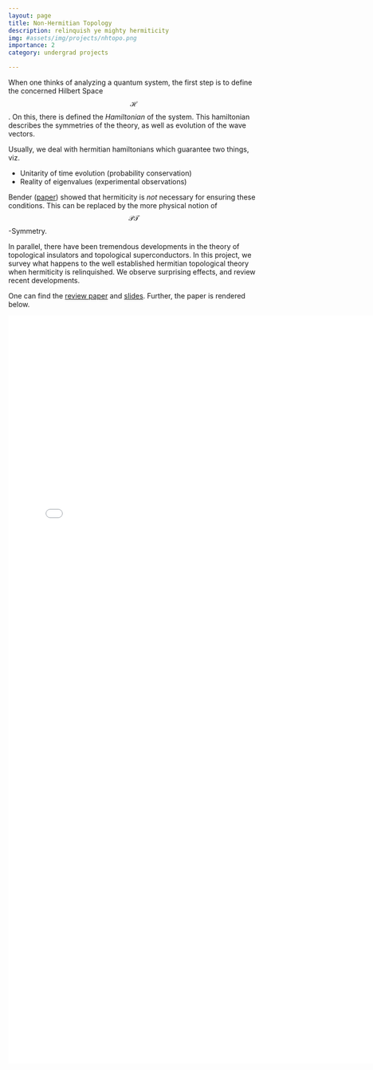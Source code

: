 ```yaml
---
layout: page
title: Non-Hermitian Topology
description: relinquish ye mighty hermiticity
img: #assets/img/projects/nhtopo.png
importance: 2
category: undergrad projects

---
```


When one thinks of analyzing a quantum system, the first step is to define the concerned Hilbert Space $$\mathcal{H}$$. On this, there is defined the _Hamiltonian_ of the system. This hamiltonian describes the symmetries of the theory, as well as evolution of the wave vectors. 



Usually, we deal with hermitian hamiltonians which guarantee two things, viz. 

- Unitarity of time evolution (probability conservation)
- Reality of eigenvalues (experimental observations)

Bender ([paper](https://arxiv.org/abs/quant-ph/0501052)) showed that hermiticity is _not_ necessary for ensuring these conditions. This can be replaced by the more physical notion of $$\mathcal{PT}$$-Symmetry. 

In parallel, there have been tremendous developments in the theory of topological insulators and topological superconductors. In this project, we survey what happens to the well established hermitian topological theory when hermiticity is relinquished. We observe surprising effects, and review recent developments.

One can find the [review paper](https://siddhant-midha.github.io/assets/pdf/project_pdf/nh_top/NH_Topology_paper.pdf) and [slides](https://siddhant-midha.github.io/assets/pdf/project_pdf/nh_top/NH_Topology_slides.pdf). Further, the paper is rendered below.




<embed src="/assets/pdf/project_pdf/nh_top/NH_Topology_paper.pdf" type="application/pdf" width="750" height="1500">